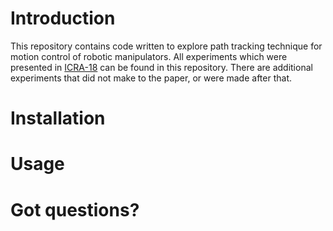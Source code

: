 # Introduction
This repository contains code written to explore path tracking
technique for motion control of robotic manipulators. All experiments
which were presented in [ICRA-18](https://arxiv.org/abs/1709.05101)
can be found in this repository. There are additional experiments that
did not make to the paper, or were made after that.

# Installation

# Usage

# Got questions?

